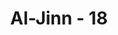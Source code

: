 ---
title: "Al-Jinn - 18"
no: 18
arabic_no: ١٨
ayah: وَّاَنَّ الْمَسٰجِدَ لِلّٰهِ فَلَا تَدْعُوْا مَعَ اللّٰهِ اَحَدًاۖ
translation: "Dan sesungguhnya masjid-masjid itu adalah untuk Allah. Maka janganlah kamu menyembah apa pun di dalamnya selain Allah. "
tafsir: "Dalam ayat ini, Allah menyatakan bahwa masjid-masjid itu adalah milik-Nya. Oleh sebab itu, seyogyanya tidak ada penyembahan di dalamnya selain kepada-Nya dan tidak pula mempersekutukan-Nya.\n\nQatadah berkata, \"Orang-orang Yahudi dan Nasrani bila masuk ke gereja dan tempat-tempat peribadatan, mereka mempersekutukan Allah dengan sembahan-sembahan lainnya. Lalu Allah memerintahkan kepada Nabi-Nya agar mengesakan-Nya dan mengabdi kepada-Nya dengan penuh khusyu. \n\nAl-hasan al-Basri berkata, \"Yang dimaksud dengan masjid-masjid adalah semua tempat sujud di bumi, baik yang telah disediakan untuk sujud maupun tidak, karena bumi seluruhnya adalah tempat sujud bagi umat Nabi Muhammad.\" Pengertian semacam ini adalah masjid dalam arti lugawi atau bahasa, sebagaimana sabda Rasulullah yang diriwayatkan oleh al-Bukhari, Muslim, dan an-Nasa'i dari Jabir:\n\nTelah dijadikan bumi ini seluruhnya bagiku sebagai tempat sujud dan menyucikan. (Riwayat al-Bukhari, Muslim, dan an-Nasa'i) \n\nMasjid bukan hanya untuk salat saja, melainkan untuk berbagai kegiatan ibadah-ibadah lainnya."
---